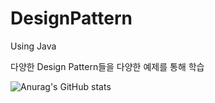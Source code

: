 # DesignPattern
Using Java

다양한 Design Pattern들을 다양한 예제를 통해 학습

![Anurag's GitHub stats](https://github-readme-stats.vercel.app/api?username=KwonJuHwan&show_icons=true&theme=dracula)
